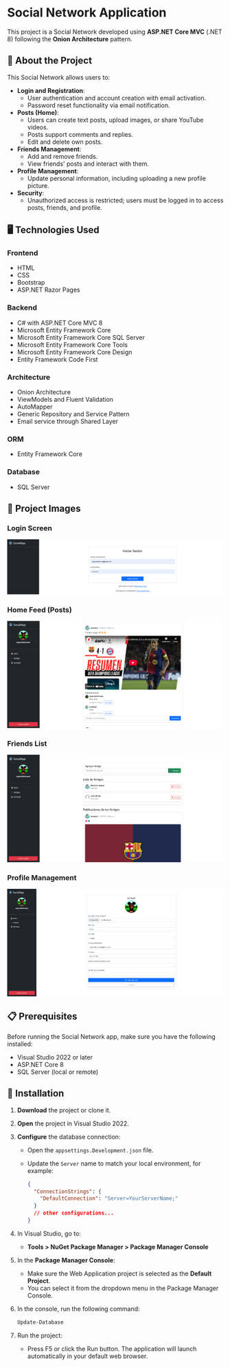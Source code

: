 ﻿# Social Network Application

This project is a Social Network developed using **ASP.NET Core MVC** (.NET 8) following the **Onion Architecture** pattern.

## 📖 About the Project

This Social Network allows users to:

- **Login and Registration**:
  - User authentication and account creation with email activation.
  - Password reset functionality via email notification.
- **Posts (Home)**:
  - Users can create text posts, upload images, or share YouTube videos.
  - Posts support comments and replies.
  - Edit and delete own posts.
- **Friends Management**:
  - Add and remove friends.
  - View friends' posts and interact with them.
- **Profile Management**:
  - Update personal information, including uploading a new profile picture.
- **Security**:
  - Unauthorized access is restricted; users must be logged in to access posts, friends, and profile.

## 🖥️ Technologies Used

### Frontend
- HTML
- CSS
- Bootstrap
- ASP.NET Razor Pages

### Backend
- C# with ASP.NET Core MVC 8
- Microsoft Entity Framework Core
- Microsoft Entity Framework Core SQL Server
- Microsoft Entity Framework Core Tools
- Microsoft Entity Framework Core Design
- Entity Framework Code First

### Architecture
- Onion Architecture
- ViewModels and Fluent Validation
- AutoMapper
- Generic Repository and Service Pattern
- Email service through Shared Layer

### ORM
- Entity Framework Core

### Database
- SQL Server

## 📸 Project Images

### Login Screen
![Login Screen](https://github.com/Jaqz23/Social-Network-Application/blob/296fc23bca17d12d144cfb65972b5d49f96be8bc/images/login.png)

### Home Feed (Posts)
![Home Feed](https://github.com/Jaqz23/Social-Network-Application/blob/296fc23bca17d12d144cfb65972b5d49f96be8bc/images/home-feed.png)

### Friends List
![Friends List](https://github.com/Jaqz23/Social-Network-Application/blob/296fc23bca17d12d144cfb65972b5d49f96be8bc/images/Friends%20List.png)

### Profile Management
![Profile Management](https://github.com/Jaqz23/Social-Network-Application/blob/296fc23bca17d12d144cfb65972b5d49f96be8bc/images/profile-management.png)

## 📋 Prerequisites

Before running the Social Network app, make sure you have the following installed:

- Visual Studio 2022 or later
- ASP.NET Core 8
- SQL Server (local or remote)

## 🚀 Installation

1. **Download** the project or clone it.
   
2. **Open** the project in Visual Studio 2022.

3. **Configure** the database connection:
   - Open the `appsettings.Development.json` file.
   - Update the `Server` name to match your local environment, for example:

     ```json
     {
       "ConnectionStrings": {
         "DefaultConnection": "Server=YourServerName;"
       }
       // other configurations...
     }
     ```

4. In Visual Studio, go to:

   - **Tools > NuGet Package Manager > Package Manager Console**

5. In the **Package Manager Console**:
   - Make sure the Web Application project is selected as the **Default Project**.
   - You can select it from the dropdown menu in the Package Manager Console.

6. In the console, run the following command:

   ```bash
   Update-Database

7. Run the project:
    - Press F5 or click the Run button. The application will launch automatically in your default web browser.
